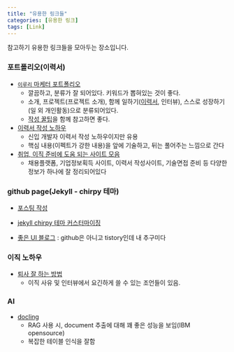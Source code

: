 ```yaml
---
title: "유용한 링크들"
categories: [유용한 링크]
tags: [Link]
---
```


참고하기 유용한 링크들을 모아두는 장소입니다.

### 포트폴리오(이력서)

- [`이루리` 마케터 포트폴리오](https://yirul.notion.site/Luri-Lee-db44809a959a4d2ba42abd43701d0a0c)
  - 깔끔하고, 분류가 잘 되어있다. 키워드가 뽑혀있는 것이 좋다.
  - 소개, 프로젝트(프로젝트 소개), 함께 일하기([이력서](https://yirul.notion.site/0597745d82854099a772c2811ccba5d8), 인터뷰), 스스로 성장하기(일 외 개인활동)으로 분류되어있다.
  - [작성 꿀팁](https://readndo.co.kr/interview-notion-portfolio/?gad_source=1)을 함께 참고하면 좋다.
- [이력서 작성 노하우](https://yozm.wishket.com/magazine/detail/2648/)
  - 신입 개발자 이력서 작성 노하우이지만 유용
  - 핵심 내용(이펙트가 강한 내용)을 앞에 기술하고, 뒤는 풀어주는 느낌으로 간다
- [취업, 이직 준비에 도움 되는 사이트 모음](https://geultto.github.io/blog/recommended/job-insight)
  - 채용플랫폼, 기업정보획득 사이트, 이력서 작성사이트, 기술면접 준비 등 다양한 정보가 하나에 잘 정리되어있다

### github page(Jekyll - chirpy 테마)

- [포스팅 작성](https://jeeklee.github.io/posts/%EB%B2%88%EC%97%AD-Chirpy-%ED%8F%AC%EC%8A%A4%ED%8C%85-%EC%9E%91%EC%84%B1/)

- [jekyll chirpy 테마 커스터마이징](https://www.irgroup.org/posts/Chirpy-%ED%85%8C%EB%A7%88-%EC%BB%A4%EC%8A%A4%ED%84%B0%EB%A7%88%EC%9D%B4%EC%A7%95/)

- [좋은 UI 블로그](https://searching-fundamental.tistory.com/category/Computer%20Science) : github은 아니고 tistory인데 내 추구미다

### 이직 노하우

- [퇴사 잘 하는 방법](https://www.robertwalters.co.kr/insights/career-advice/blog/interview-reason-job-change.html)
  - 이직 사유 및 인터뷰에서 요긴하게 쓸 수 있는 조언들이 있음.

### AI

- [docling](https://github.com/DS4SD/docling?tab=readme-ov-file)
  - RAG 사용 시, document 추출에 대해 꽤 좋은 성능을 보임(IBM opensource)
  - 복잡한 테이블 인식을 잘함
